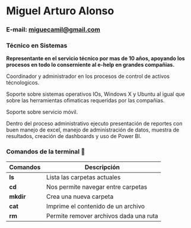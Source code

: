 # Miguel Arturo Alonso
### E-mail: miguecamil@gmail.com
### Técnico en Sistemas

**Representante en el servicio técnico por mas de 10 años, apoyando los procesos en todo lo conserniente al e-help en grandes compañias.**

Coordinador y administrador en los procesos de control de activos técnologicos.

Soporte sobre sistemas operativos IOs, Windows X y Ubuntu al igual que sobre las herramientas ofimaticas requeridas por las compañias.

Soporte sobre servicio móvil.

Dentro del proceso administrativo ejecuto presentación de reportes con buen manejo de excel, manejo de administración de datos, muestra de resultados, creación de dashboards y uso de Power BI.

### **Comandos de la terminal** 🔶
| **Comandos** | **Descripción**                        |
| ------------ | -------------------------------------- |
| **ls**       | Lista las carpetas actuales            |
| **cd**       | Nos permite navegar entre carpetas     |
| **mkdir**    | Crea una nueva carpeta                 |
| **cat**      | Imprime el contenido de un archivo     |
| **rm**       | Permite remover archivos dada una ruta |

